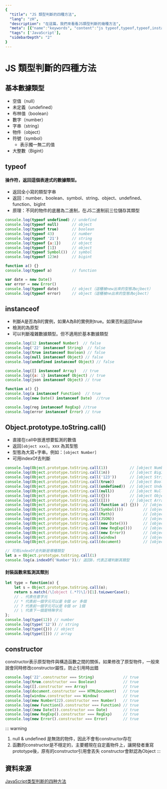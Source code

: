 ```yaml
---
{
  "title": "JS 類型判斷的四種方法",
  "lang": "zH",
  "description": "在這篇，我們來看看JS類型判斷的幾種方法",
  "meta": [{"name":"keywords", "content":"js typeof,typeof,typeof,instanceof"}],
  "tags": ['JavaScript'],
  "sidebarDepth": "2"
}
---
```

# JS 類型判斷的四種方法

## 基本數據類型
* 空值（null）
* 未定義（undefined）
* 布林值（boolean）
* 數字（number）
* 字串（string）
* 物件（object）
* 符號（symbol）
    - 表示獨一無二的值
* 大整數（Bigint）

## typeof
#### 操作符，返回這個表達式的數據類型。
* 返回全小寫的類型字串
* 返回：number、boolean、symbol、string、object、undefined、function、bigInt
* 原理：不同的物件的底層為二進制，在JS二進制前三位儲存其類型
```javascript
console.log(typeof undefined) // undefind
console.log(typeof null)      // object
console.log(typeof true)      // boolean
console.log(typeof 43)        // number
console.log(typeof '21')      // string
console.log(typeof {a:1})     // object
console.log(typeof [1])       // object
console.log(typeof Symbol())  // symbol
console.log(typeof 123n)      // bigint

function a() {}
console.log(typeof a)         // function

var date = new Date()
var error = new Error()
console.log(typeof date)      // object（這種被new出來的型態為ojbect）
console.log(typeof error)     // object（這種被ne出來的型態為ojbect）
```

## instanceof
* 判斷A是否為B的實例，如果A為B的實例則true。如果否則返回false
* 檢測的為原型
* 可以判斷複雜數據類型。但不適用於基本數據類型
```javascript
console.log(12 instanceof Number)  // false
console.log('22' instanceof String)  // false
console.log(true instanceof Boolean) // false
console.log(null instanceof Object) // false
console.log(undefined instanceof Object) // false

console.log([] instanceof Array)   // true
console.log({a: 1} instanceof Object) // true
console.log(json instanceof Object) // true

function a() {}
console.log(a instanceof Function)  // true
console.log(new Date() instanceof Date)  //true

console.log(reg instanceof RegExp) //true
console.log(error instanceof Error) // true
```

## Object.prototype.toString.call()
* 直接在call中放進想要監測的數值
* 返回`[object xxx]`。xxx 為其型態
* 型態為大寫+字串。例如：`[object Number]`
* 可用indexOf去判斷
```javascript
console.log(Object.prototype.toString.call(1))          // [object Number]
console.log(Object.prototype.toString.call(1n))         // [object BigInt]
console.log(Object.prototype.toString.call('123'))      // [object String]
console.log(Object.prototype.toString.call(true))       // [object Boolean]
console.log(Object.prototype.toString.call(undefined))  // [object Undefined]
console.log(Object.prototype.toString.call(null))       // [object Null]
console.log(Object.prototype.toString.call({}))         // [object Object]
console.log(Object.prototype.toString.call([]))         // [object Array]
console.log(Object.prototype.toString.call(function a() {}))  // [object Function]
console.log(Object.prototype.toString.call(Symbol()))         // [object Symbol]
console.log(Object.prototype.toString.call(Math))             // [object Math]
console.log(Object.prototype.toString.call(JSON))             // [object JSON]
console.log(Object.prototype.toString.call(new Date()))       // [object Date]
console.log(Object.prototype.toString.call(new RegExp()))     // [object RegExp]
console.log(Object.prototype.toString.call(new Error))        // [object Error]
console.log(Object.prototype.toString.call(window)            // [object Window]
console.log(Object.prototype.toString.call(document)          // [object HTMLDocument]

// 可用indexOf去判斷是哪種類型
let a = Object.prototype.toString.call(1)
console.log(a.indexOf('Number'))// 返回8，代表正確判斷其類型
```
#### 封裝函數來監測其類別
```javascript
let type = function(o) {
    let s = Object.prototype.toString.call(o);
    return s.match(/\[object (.*?)\]/)[1].toLowerCase();
    // . 代表任意字元
    // * 代表前一個字元可以是 0個 or 多個
    // ? 代表前一個字元可以是 0個 or 1個
    // \ 代表下一個是特殊字元
};
console.log(type(12)) // number
console.log(type('12')) // string
console.log(type({})) // object
console.log(type([])) // array
```

## constructor
constructor表示原型物件與構造函數之間的關係，如果修改了原型物件，一般來說會同時修改constructor屬性，防止引用時出錯
```javascript
console.log('22'.constructor === String)             // true
console.log(true.constructor === Boolean)            // true
console.log([].constructor === Array)                // true
console.log(document.constructor === HTMLDocument)   // true
console.log(window.constructor === Window)           // true
console.log(new Number(22).constructor === Number)   // true
console.log(new Function().constructor === Function) // true
console.log((new Date()).constructor === Date)       // true
console.log(new RegExp().constructor === RegExp)     // true
console.log(new Error().constructor === Error)       // true
```
::: warning
1. null & undefined 是無效的物件，因此不會有constructor存在
2. 函數的constructor是不穩定的，主要體現在自定義物件上，讓開發者重寫prototype後，原有的constructor引用會丟失
constructor會默認為Object
:::

## 資料來源
[JavaScript类型判断的四种方法](https://juejin.im/post/6844904149612511246)
